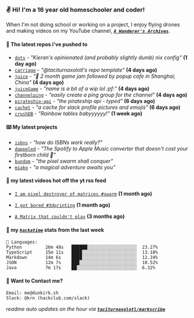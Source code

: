 ### ✌️ Hi! I'm a 16 year old homeschooler and coder!

When I'm not doing school or working on a project, I enjoy flying drones and making videos on my YouTube channel, [**_`A Wanderer's Archives`_**](https://youtube.com/@wanderer.archives).

#### 👷 The latest repos i've pushed to

- [`dots`](https://github.com/taciturnaxolotl/dots) - _"Kieran's opinionated (and probably slightly dumb) nix config"_ **(1 day ago)**
- [`carriage`](https://github.com/taciturnaxolotl/carriage) - _"@taciturnaxolotl's repo template"_ **(4 days ago)**
- [`juice`](https://github.com/hackclub/juice) - _"🧃 2 month game jam followed by popup cafe in Shanghai, China"_ **(4 days ago)**
- [`juiceGame`](https://github.com/felixgao-0/juiceGame) - _"name is a bit of a wip lol :pf:"_ **(4 days ago)**
- [`channelping`](https://github.com/taciturnaxolotl/channelping) - _"easily create a ping group for the channel"_ **(4 days ago)**
- [`pirateship-api`](https://github.com/taciturnaxolotl/pirateship-api) - _"the pirateship api - typed"_ **(6 days ago)**
- [`cachet`](https://github.com/taciturnaxolotl/cachet) - _"a cache for slack profile pictures and emojis"_ **(6 days ago)**
- [`crushDB`](https://github.com/taciturnaxolotl/crushDB) - _"Rainbow tables babyyyyyy!"_ **(1 week ago)**

#### ⌨️ My latest projects

- [`isbns`](https://github.com/taciturnaxolotl/isbns) - _"how do ISBNs work really?"_
- [`dappeled`](https://github.com/taciturnaxolotl/dappeled) - _"The Spotify to Apple Music converter that doesn't cost your firstborn child 🍏"_
- [`bundom`](https://github.com/taciturnaxolotl/bundom) - _"the pixel swarm shall conquer"_
- [`miako`](https://github.com/taciturnaxolotl/miako) - _"a magical adventure awaits you"_

#### 🍿 my latest videos hot off the yt rss feed

- [`I am pixel destroyer of matrices #swarm`](https://www.youtube.com/watch?v=bh3vvy5NyKg) **(1 month ago)**

- [`I got bored #3dprinting`](https://www.youtube.com/watch?v=59f5n1NeItE) **(1 month ago)**

- [`A Matrix that couldn't play`](https://www.youtube.com/watch?v=NodwjZF7uZw) **(3 months ago)**



#### 📡 my [_`hackatime`_](https://waka.hackclub.com) stats from the last week

```text
💾 Languages:
Python         26m 48s   ██████░░░░░░░░░░░░░░░░░░░  23.27%
TypeScript     15m 11s   ████░░░░░░░░░░░░░░░░░░░░░  13.18%
Markdown       14m 6s    ████░░░░░░░░░░░░░░░░░░░░░  12.24%
JSON           12m 7s    ███░░░░░░░░░░░░░░░░░░░░░░  10.52%
Java           7m 17s    ██░░░░░░░░░░░░░░░░░░░░░░░  6.32%
```

#### 📮 Want to Contact me?

```text
Email: me@dunkirk.sh
Slack: @krn (hackclub.com/slack)
```

_readme auto updates on the hour via [**`taciturnaxolotl/markscribe`**](https://github.com/taciturnaxolotl/markscribe)_
